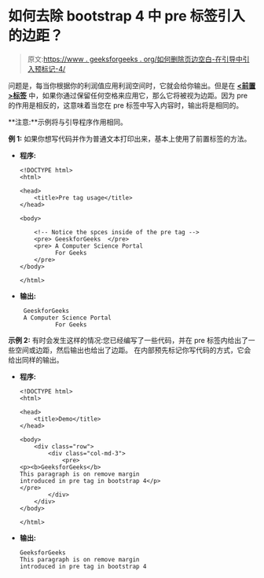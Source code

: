 # 如何去除 bootstrap 4 中 pre 标签引入的边距？

> 原文:[https://www . geeksforgeeks . org/如何删除页边空白-在引导中引入预标记-4/](https://www.geeksforgeeks.org/how-to-remove-margin-introduced-in-pre-tag-in-bootstrap-4/)

问题是，每当你根据你的利润值应用利润空间时，它就会给你输出。但是在 **[<前置>标签](https://www.geeksforgeeks.org/html-pre-tag/)** 中，如果你通过保留任何空格来应用它，那么它将被视为边距。因为 pre 的作用是相反的，这意味着当您在 pre 标签中写入内容时，输出将是相同的。

**注意:**示例将与引导程序作用相同。

**例 1:** 如果你想写代码并作为普通文本打印出来，基本上使用了前置标签的方法。

*   **程序:**

    ```
    <!DOCTYPE html>
    <html>

    <head>
        <title>Pre tag usage</title>
    </head>

    <body>

        <!-- Notice the spces inside of the pre tag -->
        <pre> GeeskforGeeks  </pre>
        <pre> A Computer Science Portal
              For Geeks
        </pre>
    </body>

    </html>
    ```

*   **输出:**

    ```
     GeeskforGeeks  
     A Computer Science Portal
              For Geeks

    ```

**示例 2:** 有时会发生这样的情况:您已经编写了一些代码，并在 pre 标签内给出了一些空间或边距，然后输出也给出了边距。
在内部预先标记你写代码的方式，它会给出同样的输出。

*   **程序:**

    ```
    <!DOCTYPE html>
    <html>

    <head>
        <title>Demo</title>
    </head>

    <body>
        <div class="row">
            <div class="col-md-3">
                <pre>
    <p><b>GeeksforGeeks</b>
    This paragraph is on remove margin
    introduced in pre tag in bootstrap 4</p>
    </pre>
            </div>
        </div>
    </body>

    </html>                    
    ```

*   **输出:**

    ```
    GeeksforGeeks
    This paragraph is on remove margin
    introduced in pre tag in bootstrap 4
    ```